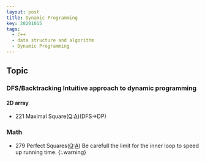 ```yaml
---
layout: post
title: Dynamic Programming
key: 20201015
tags:
  - C++
  - data structure and algorithm
  - Dynamic Programming
---
```



## Topic
### DFS/Backtracking Intuitive approach to dynamic programming
#### 2D array
* 221 Maximal Square([Q](https://leetcode.com/problems/maximal-square/):[A]())(DFS->DP)

<!--more-->


### Math 
* 279 Perfect Squares([Q](https://leetcode.com/problems/perfect-squares/):[A]())
Be carefull the limit for the inner loop to speed up running time.
{:.warning}





